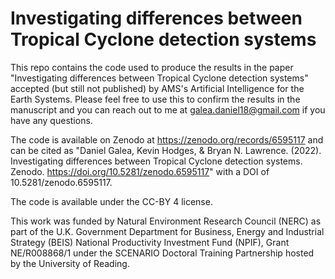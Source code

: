 # Investigating differences between Tropical Cyclone detection systems

This repo contains the code used to produce the results in the paper "Investigating differences between Tropical Cyclone detection systems" accepted (but still not published) by AMS's Artificial Intelligence for the Earth Systems. Please feel free to use this to confirm the results in the manuscript and you can reach out to me at galea.daniel18@gmail.com if you have any questions.

The code is available on Zenodo at https://zenodo.org/records/6595117 and can be cited as "Daniel Galea, Kevin Hodges, & Bryan N. Lawrence. (2022). Investigating differences between Tropical Cyclone detection systems. Zenodo. https://doi.org/10.5281/zenodo.6595117" with a DOI of 10.5281/zenodo.6595117. 

The code is available under the CC-BY 4 license.

This work was funded by Natural Environment Research Council (NERC) as part of the U.K. Government Department for Business, Energy and Industrial Strategy (BEIS) National Productivity Investment Fund (NPIF), Grant NE/R008868/1 under the SCENARIO Doctoral Training Partnership hosted by the University of Reading.